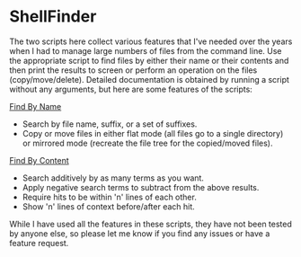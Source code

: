 # ShellFinder
The two scripts here collect various features that I've needed over the years when I had to manage large numbers of files from the command line. Use the appropriate script to find files by either their name or their contents and then print the results to screen or perform an operation on the files (copy/move/delete). Detailed documentation is obtained by running a script without any arguments, but here are some features of the scripts:

[Find By Name](find_by_name.sh)
- Search by file name, suffix, or a set of suffixes.
- Copy or move files in either flat mode (all files go to a single directory) or mirrored mode (recreate the file tree for the copied/moved files).

[Find By Content](find_by_content.sh)
- Search additively by as many terms as you want.
- Apply negative search terms to subtract from the above results.
- Require hits to be within 'n' lines of each other.
- Show 'n' lines of context before/after each hit.

While I have used all the features in these scripts, they have not been tested by anyone else, so please let me know if you find any issues or have a feature request.